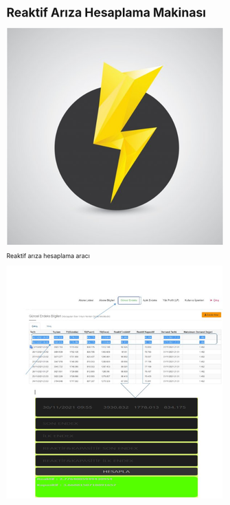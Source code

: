 # Reaktif Arıza Hesaplama Makinası

![](/logo.png)

Reaktif arıza hesaplama aracı

![](/img/main_screen.JPG)

